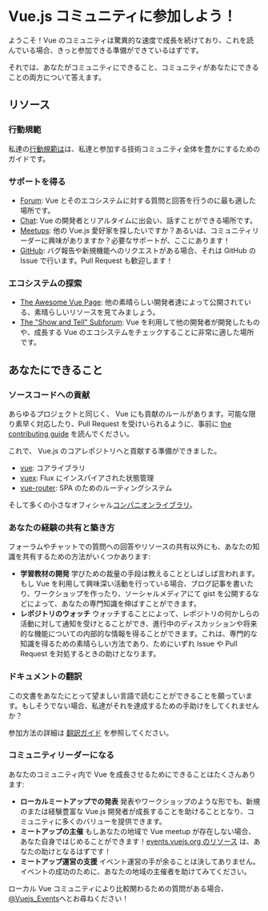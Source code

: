 # Vue.js コミュニティに参加しよう！

ようこそ！Vue のコミュニティは驚異的な速度で成長を続けており、これを読んでいる場合、きっと参加できる準備ができているはずです。

それでは、あなたがコミュニティにできること、コミュニティがあなたにできることの両方について答えます。

## リソース

### 行動規範

私達の[行動規範は](/coc)は、私達と参加する技術コミュニティ全体を豊かにするためのガイドです。

### サポートを得る

- [Forum](https://forum.vuejs.org/): Vue とそのエコシステムに対する質問と回答を行うのに最も適した場所です。
- [Chat](https://chat.vuejs.org/): Vue の開発者とリアルタイムに出会い、話すことができる場所です。
- [Meetups](https://events.vuejs.org/meetups): 他の Vue.js 愛好家を探したいですか？あるいは、コミュニティリーダーに興味がありますか？必要なサポートが、ここにあります！
- [GitHub](https://github.com/vuejs): バグ報告や新規機能へのリクエストがある場合、それは GitHub の Issue で行います。Pull Request も歓迎します！

### エコシステムの探索

- [The Awesome Vue Page](https://github.com/vuejs/awesome-vue): 他の素晴らしい開発者達によって公開されている、素晴らしいリソースを見てみましょう。
- [The "Show and Tell" Subforum](https://forum.vuejs.org/c/show-and-tell): Vue を利用して他の開発者が開発したものや、成長する Vue のエコシステムをチェックすることに非常に適した場所です。

## あなたにできること

### ソースコードへの貢献

あらゆるプロジェクトと同じく、 Vue にも貢献のルールがあります。可能な限り素早く対応したり、Pull Request を受けいられるように、事前に [the contributing guide](https://github.com/vuejs/vue/blob/dev/.github/CONTRIBUTING.md) を読んでください。

これで、 Vue.js のコアレポジトリへと貢献する準備ができました。

- [vue](https://github.com/vuejs/vue): コアライブラリ
- [vuex](https://github.com/vuejs/vuex): Flux にインスパイアされた状態管理
- [vue-router](https://github.com/vuejs/vue-router): SPA のためのルーティングシステム

そして多くの小さなオフィシャル[コンパニオンライブラリ](https://github.com/vuejs)。

### あなたの経験の共有と築き方

フォーラムやチャットでの質問への回答やリソースの共有以外にも、あなたの知識を共有するための方法がいくつかあります:

- **学習教材の開発** 学びための裁量の手段は教えることとしばしば言われます。もし Vue を利用して興味深い活動を行っている場合、ブログ記事を書いたり、ワークショップを作ったり、ソーシャルメディアにて gist を公開するなどによって、あなたの専門知識を伸ばすことができます。
- **レポジトリのウォッチ** ウォッチすることによって、レポジトリの何かしらの活動に対して通知を受けとることができ、進行中のディスカッションや将来的な機能についての内部的な情報を得ることができます。これは、専門的な知識を得るための素晴らしい方法であり、ためにいずれ Issue や Pull Request を対処するときの助けとなります。

### ドキュメントの翻訳

この文書をあなたにとって望ましい言語で読むことができることを願っています。もしそうでない場合、私達がそれを達成するための手助けをしてくれませんか？

参加方法の詳細は [翻訳ガイド](/guide/contributing/translations.html) を参照してください。

### コミュニティリーダーになる

あなたのコミュニティ内で Vue を成長させるためにできることはたくさんあります:

- **ローカルミートアップでの発表** 発表やワークショップのような形でも、新規のまたは経験豊富な Vue.js 開発者が成長することを助けることとなり、コミュニティに多くのバリューを提供できます。
- **ミートアップの主催** もしあなたの地域で Vue meetup が存在しない場合、あなた自身ではじめることができます！[events.vuejs.org のリソース](https://events.vuejs.org/resources/#getting-started) は、あなたの助けとなるはずです！
- **ミートアップ運営の支援** イベント運営の手が余ることは決してありません。イベントの成功のために、あなたの地域の主催者を助けてみてください。

ローカル Vue コミュニティにより比較関わるための質問がある場合、[@Vuejs_Events](https://www.twitter.com/vuejs_events)へとお尋ねください！